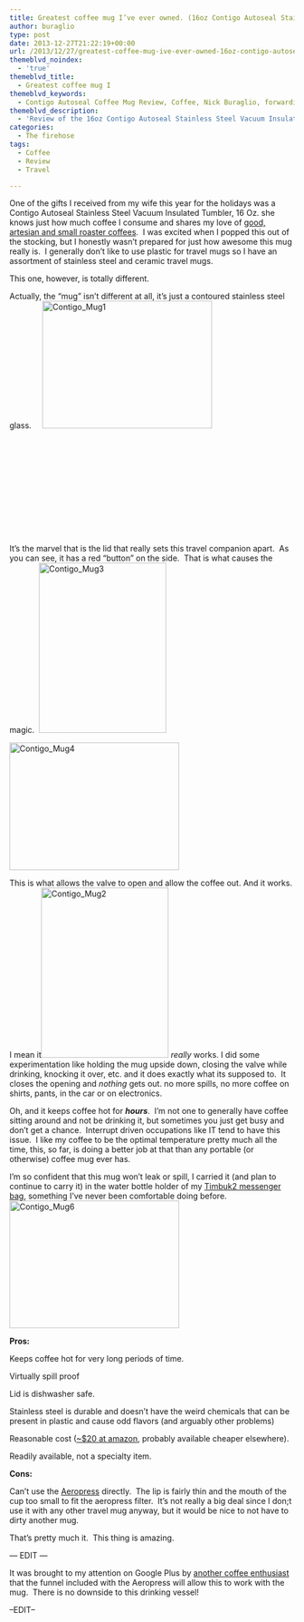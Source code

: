 ```yaml
---
title: Greatest coffee mug I’ve ever owned. (16oz Contigo Autoseal Stainless Steel Vacuum Insulated Tumbler)
author: buraglio
type: post
date: 2013-12-27T21:22:19+00:00
url: /2013/12/27/greatest-coffee-mug-ive-ever-owned-16oz-contigo-autoseal-stainless-steel-vacuum-insulated-tumbler/
themeblvd_noindex:
  - 'true'
themeblvd_title:
  - Greatest coffee mug I
themeblvd_keywords:
  - Contigo Autoseal Coffee Mug Review, Coffee, Nick Buraglio, forwardingplane.net, caffine, travel
themeblvd_description:
  - 'Review of the 16oz Contigo Autoseal Stainless Steel Vacuum Insulated Tumbler, the best travel coffee mug Ive ever owned. '
categories:
  - The firehose
tags:
  - Coffee
  - Review
  - Travel

---
```

One of the gifts I received from my wife this year for the holidays was a Contigo Autoseal Stainless Steel Vacuum Insulated Tumbler, 16 Oz. she knows just how much coffee I consume and shares my love of <a href="http://www.thirty-thirtycoffee.com/" target="_blank">good, artesian and small roaster coffees</a>.  I was excited when I popped this out of the stocking, but I honestly wasn&#8217;t prepared for just how awesome this mug really is.  I generally don&#8217;t like to use plastic for travel mugs so I have an assortment of stainless steel and ceramic travel mugs.

This one, however, is totally different.

Actually, the &#8220;mug&#8221; isn&#8217;t different at all, it&#8217;s just a contoured stainless steel glass.     [<img class="alignright size-medium wp-image-600" alt="Contigo_Mug1" src="http://www.nickburaglio.com/wp-content/uploads/2013/12/Contigo_Mug1-300x225.jpg" width="300" height="225" />][1]

&nbsp;

&nbsp;

&nbsp;

&nbsp;

&nbsp;

&nbsp;

<p style="text-align: left;">
  It&#8217;s the marvel that is the lid that really sets this travel companion apart.  As you can see, it has a red &#8220;button&#8221; on the side.  That is what causes the magic.  <a href="http://www.nickburaglio.com/wp-content/uploads/2013/12/Contigo_Mug3.jpg"><img class="size-medium wp-image-602 aligncenter" alt="Contigo_Mug3" src="http://www.nickburaglio.com/wp-content/uploads/2013/12/Contigo_Mug3-225x300.jpg" width="225" height="300" /></a>
</p>

<p style="text-align: left;">
  <a href="http://www.nickburaglio.com/wp-content/uploads/2013/12/Contigo_Mug4.jpg"><img class="alignleft  wp-image-603" alt="Contigo_Mug4" src="http://www.nickburaglio.com/wp-content/uploads/2013/12/Contigo_Mug4-300x225.jpg" width="300" height="225" /></a>
</p>

<p style="text-align: left;">
  This is what allows the valve to open and allow the coffee out. And it works.  I mean it<a href="http://www.nickburaglio.com/wp-content/uploads/2013/12/Contigo_Mug2.jpg"><img class="alignright size-medium wp-image-601" alt="Contigo_Mug2" src="http://www.nickburaglio.com/wp-content/uploads/2013/12/Contigo_Mug2-225x300.jpg" width="225" height="300" /></a> <em>really</em> works. I did some experimentation like holding the mug upside down, closing the valve while drinking, knocking it over, etc. and it does exactly what its supposed to.  It closes the opening and <em>nothing</em> gets out. no more spills, no more coffee on shirts, pants, in the car or on electronics.
</p>

<p style="text-align: left;">
  Oh, and it keeps coffee hot for <strong><em>hours</em></strong>.  I&#8217;m not one to generally have coffee sitting around and not be drinking it, but sometimes you just get busy and don&#8217;t get a chance.  Interrupt driven occupations like IT tend to have this issue.  I like my coffee to be the optimal temperature pretty much all the time, this, so far, is doing a better job at that than any portable (or otherwise) coffee mug ever has.
</p>

I&#8217;m so confident that this mug won&#8217;t leak or spill, I carried it (and plan to continue to carry it) in the water bottle holder of my <a title="Messenger bag – revisited – Timbuk2 Command Laptop TSA-Friendly Messenger Bag" href="http://www.nickburaglio.com/2013/12/21/messenger-bag-revisited-timbuk2-command-laptop-tsa-friendly-messenger-bag/" target="_blank">Timbuk2 messenger bag</a>, something I&#8217;ve never been comfortable doing before.[<img class="aligncenter size-medium wp-image-605" alt="Contigo_Mug6" src="http://www.nickburaglio.com/wp-content/uploads/2013/12/Contigo_Mug6-300x225.jpg" width="300" height="225" />][2]

**Pros:**

Keeps coffee hot for very long periods of time.

Virtually spill proof

Lid is dishwasher safe.

Stainless steel is durable and doesn&#8217;t have the weird chemicals that can be present in plastic and cause odd flavors (and arguably other problems)

Reasonable cost (<a href="http://www.amazon.com/s/ref=nb_sb_noss_2?url=search-alias%3Daps&field-keywords=contigo+autoseal+16oz&rh=i%3Aaps%2Ck%3Acontigo+autoseal+16oz" target="_blank">~$20 at amazon</a>, probably available cheaper elsewhere).

Readily available, not a specialty item.

**Cons:**

Can&#8217;t use the <a href="http://aerobie.com/products/aeropress.htm" target="_blank">Aeropress</a> directly.  The lip is fairly thin and the mouth of the cup too small to fit the aeropress filter.  It&#8217;s not really a big deal since I don;t use it with any other travel mug anyway, but it would be nice to not have to dirty another mug.

That&#8217;s pretty much it.  This thing is amazing.

&#8212; EDIT &#8212;

It was brought to my attention on Google Plus by <a href="https://twitter.com/ttamaton" target="_blank">another coffee enthusiast </a>that the funnel included with the Aeropress will allow this to work with the mug.  There is no downside to this drinking vessel!

&#8211;EDIT&#8211;

 [1]: http://www.nickburaglio.com/wp-content/uploads/2013/12/Contigo_Mug1.jpg
 [2]: http://www.nickburaglio.com/wp-content/uploads/2013/12/Contigo_Mug6.jpg